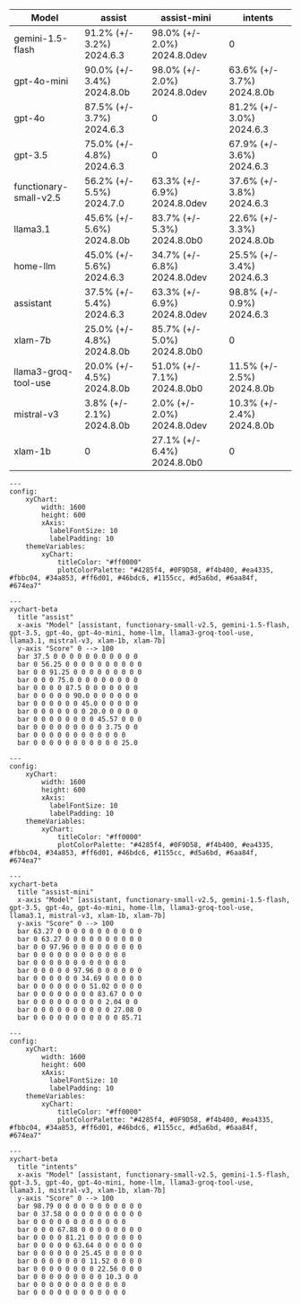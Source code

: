 | Model | assist | assist-mini | intents|
| ----- | ----- | ----- | ----- |
| gemini-1.5-flash | 91.2% (+/- 3.2%) 2024.6.3 | 98.0% (+/- 2.0%) 2024.8.0dev | 0 |
| gpt-4o-mini | 90.0% (+/- 3.4%) 2024.8.0b | 98.0% (+/- 2.0%) 2024.8.0dev | 63.6% (+/- 3.7%) 2024.8.0b |
| gpt-4o | 87.5% (+/- 3.7%) 2024.6.3 | 0 | 81.2% (+/- 3.0%) 2024.6.3 |
| gpt-3.5 | 75.0% (+/- 4.8%) 2024.6.3 | 0 | 67.9% (+/- 3.6%) 2024.6.3 |
| functionary-small-v2.5 | 56.2% (+/- 5.5%) 2024.7.0 | 63.3% (+/- 6.9%) 2024.8.0dev | 37.6% (+/- 3.8%) 2024.6.3 |
| llama3.1 | 45.6% (+/- 5.6%) 2024.8.0b | 83.7% (+/- 5.3%) 2024.8.0b0 | 22.6% (+/- 3.3%) 2024.8.0b |
| home-llm | 45.0% (+/- 5.6%) 2024.6.3 | 34.7% (+/- 6.8%) 2024.8.0dev | 25.5% (+/- 3.4%) 2024.6.3 |
| assistant | 37.5% (+/- 5.4%) 2024.6.3 | 63.3% (+/- 6.9%) 2024.8.0dev | 98.8% (+/- 0.9%) 2024.6.3 |
| xlam-7b | 25.0% (+/- 4.8%) 2024.8.0b | 85.7% (+/- 5.0%) 2024.8.0b0 | 0 |
| llama3-groq-tool-use | 20.0% (+/- 4.5%) 2024.8.0b | 51.0% (+/- 7.1%) 2024.8.0b0 | 11.5% (+/- 2.5%) 2024.8.0b |
| mistral-v3 | 3.8% (+/- 2.1%) 2024.8.0b | 2.0% (+/- 2.0%) 2024.8.0dev | 10.3% (+/- 2.4%) 2024.8.0b |
| xlam-1b | 0 | 27.1% (+/- 6.4%) 2024.8.0b0 | 0 |

```mermaid
---
config:
    xyChart:
        width: 1600
        height: 600
        xAxis:
          labelFontSize: 10
          labelPadding: 10
    themeVariables:
        xyChart:
            titleColor: "#ff0000"
            plotColorPalette: "#4285f4, #0F9D58, #f4b400, #ea4335, #fbbc04, #34a853, #ff6d01, #46bdc6, #1155cc, #d5a6bd, #6aa84f, #674ea7"

---
xychart-beta
  title "assist"
  x-axis "Model" [assistant, functionary-small-v2.5, gemini-1.5-flash, gpt-3.5, gpt-4o, gpt-4o-mini, home-llm, llama3-groq-tool-use, llama3.1, mistral-v3, xlam-1b, xlam-7b]
  y-axis "Score" 0 --> 100
  bar 37.5 0 0 0 0 0 0 0 0 0 0 0
  bar 0 56.25 0 0 0 0 0 0 0 0 0 0
  bar 0 0 91.25 0 0 0 0 0 0 0 0 0
  bar 0 0 0 75.0 0 0 0 0 0 0 0 0
  bar 0 0 0 0 87.5 0 0 0 0 0 0 0
  bar 0 0 0 0 0 90.0 0 0 0 0 0 0
  bar 0 0 0 0 0 0 45.0 0 0 0 0 0
  bar 0 0 0 0 0 0 0 20.0 0 0 0 0
  bar 0 0 0 0 0 0 0 0 45.57 0 0 0
  bar 0 0 0 0 0 0 0 0 0 3.75 0 0
  bar 0 0 0 0 0 0 0 0 0 0 0 0
  bar 0 0 0 0 0 0 0 0 0 0 0 25.0
```


```mermaid
---
config:
    xyChart:
        width: 1600
        height: 600
        xAxis:
          labelFontSize: 10
          labelPadding: 10
    themeVariables:
        xyChart:
            titleColor: "#ff0000"
            plotColorPalette: "#4285f4, #0F9D58, #f4b400, #ea4335, #fbbc04, #34a853, #ff6d01, #46bdc6, #1155cc, #d5a6bd, #6aa84f, #674ea7"

---
xychart-beta
  title "assist-mini"
  x-axis "Model" [assistant, functionary-small-v2.5, gemini-1.5-flash, gpt-3.5, gpt-4o, gpt-4o-mini, home-llm, llama3-groq-tool-use, llama3.1, mistral-v3, xlam-1b, xlam-7b]
  y-axis "Score" 0 --> 100
  bar 63.27 0 0 0 0 0 0 0 0 0 0 0
  bar 0 63.27 0 0 0 0 0 0 0 0 0 0
  bar 0 0 97.96 0 0 0 0 0 0 0 0 0
  bar 0 0 0 0 0 0 0 0 0 0 0 0
  bar 0 0 0 0 0 0 0 0 0 0 0 0
  bar 0 0 0 0 0 97.96 0 0 0 0 0 0
  bar 0 0 0 0 0 0 34.69 0 0 0 0 0
  bar 0 0 0 0 0 0 0 51.02 0 0 0 0
  bar 0 0 0 0 0 0 0 0 83.67 0 0 0
  bar 0 0 0 0 0 0 0 0 0 2.04 0 0
  bar 0 0 0 0 0 0 0 0 0 0 27.08 0
  bar 0 0 0 0 0 0 0 0 0 0 0 85.71
```


```mermaid
---
config:
    xyChart:
        width: 1600
        height: 600
        xAxis:
          labelFontSize: 10
          labelPadding: 10
    themeVariables:
        xyChart:
            titleColor: "#ff0000"
            plotColorPalette: "#4285f4, #0F9D58, #f4b400, #ea4335, #fbbc04, #34a853, #ff6d01, #46bdc6, #1155cc, #d5a6bd, #6aa84f, #674ea7"

---
xychart-beta
  title "intents"
  x-axis "Model" [assistant, functionary-small-v2.5, gemini-1.5-flash, gpt-3.5, gpt-4o, gpt-4o-mini, home-llm, llama3-groq-tool-use, llama3.1, mistral-v3, xlam-1b, xlam-7b]
  y-axis "Score" 0 --> 100
  bar 98.79 0 0 0 0 0 0 0 0 0 0 0
  bar 0 37.58 0 0 0 0 0 0 0 0 0 0
  bar 0 0 0 0 0 0 0 0 0 0 0 0
  bar 0 0 0 67.88 0 0 0 0 0 0 0 0
  bar 0 0 0 0 81.21 0 0 0 0 0 0 0
  bar 0 0 0 0 0 63.64 0 0 0 0 0 0
  bar 0 0 0 0 0 0 25.45 0 0 0 0 0
  bar 0 0 0 0 0 0 0 11.52 0 0 0 0
  bar 0 0 0 0 0 0 0 0 22.56 0 0 0
  bar 0 0 0 0 0 0 0 0 0 10.3 0 0
  bar 0 0 0 0 0 0 0 0 0 0 0 0
  bar 0 0 0 0 0 0 0 0 0 0 0 0
```
